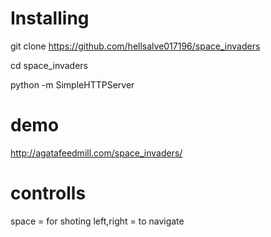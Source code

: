 # Installing
git clone https://github.com/hellsalve017196/space_invaders

cd space_invaders

python -m SimpleHTTPServer

# demo
http://agatafeedmill.com/space_invaders/

# controlls
space = for shoting
left,right = to navigate
